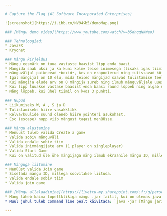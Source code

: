```yaml
---

# Capture the Flag (Al Software Incorporated Enterprises)

![screenshot](https://i.ibb.co/NV94Sb5/demoMap.png)

### [Mängu demo video](https://www.youtube.com/watch?v=b5dnqqNkWeo)

### Tehnoloogiad:
* JavaFX
* Kryonet

### Mängu kirjeldus
* Mängu eesmärk on tuua vastaste baasist lipp enda baasi.
* Mängida saab üksi ja ka kuni kolme teise inimesega (lisaks igas tiimis on 1 Ai mängija)
* Mänguväljal paiknevad *botid*, kes on erapooletud ning tulistavad kõikide tiimide mängijaid.
* Igal mängijal on 10 elu, mida teised mängijad saavad tulistamise teel vähendada.
* Kui mängija elude arv on 0 mängija sureb ning ilmub mänguväljale uuesti 5 sekundi pärast (botid ei ilmu samal raundil uuesti).
* Kui lipp tuuakse vastase baasist enda baasi raund lõppeb ning algab uus raund.
* Mäng lõppeb, kui ühel tiimil on koos 3 punkti.

### Nupud
* Liikumiseks W, A , S ja D
* Tulistamiseks hiire vasakklikk
* Relva/kuulide suund oleneb hiire pointeri asukohast.
* Esc (escape) nupp viib mängust tagasi menüüsse.

### Mängu alustamine
* Menüüst tuleb valida Create a game
* Valida sobiv mänguväli
* Valida endale sobiv tiim
* Valida inimmängijate arv (1 player on singleplayer)
* Valida Start Game
* Kui on valitud üle ühe mängijaga mäng ilmub ekraanile mängu ID, mille järgi saavad teised mängijad ühineda.

### Mänguga liitumine
* Menüüst valida Join game
* Sisetada mängu ID, millega soovitakse liituda.
* Valida endale sobiv tiim
* Valida join game

### [Mängu allalaadimine](https://livettu-my.sharepoint.com/:f:/g/personal/kausta_ttu_ee/Er9203042phDr5Nd2-pW9LkBEpiDfgabl7aus4QFQWwIBA?e=Y7lZbJ) (vastavalt windows,linux või mac)
* Mäng läheb käima topeltklikiga mängu .jar failil, kui on olemas java 8 JRE
* Muul juhul tuleb command line pealt käivitada: `java -jar [Mängu jari asukoht]`

---
```

